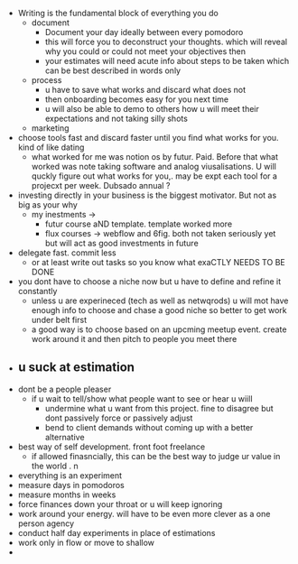 - Writing is the fundamental block of everything you do
	- document
		- Document your day ideally between every pomodoro
		- this will force you to deconstruct your thoughts. which will reveal why you could or could not meet your objectives then 
		- your estimates will need acute info about steps to be taken which can be best described in words only
	- process
		- u have to save what works and discard what does not
		- then onboarding becomes easy for you next time
		- u will also be able to demo to others how u will meet their expectations and not taking silly shots
	- marketing
- choose tools fast and discard faster until you find what works for you. kind of like dating
	- what worked for me was notion os by futur. Paid. Before that what worked was note taking software and analog viusalisations. U will quckly figure out what works for you,. may be expt each tool for a projecxt per week. Dubsado annual ? 
- investing directly in your business is the biggest motivator. But not as big as your why
	- my inestments -> 
		- futur course aND template. template worked more
		- flux courses -> webflow and 6fig. both not taken seriously yet but will act as good investments in future
- delegate fast. commit less
	- or at least write out tasks so you know what exaCTLY NEEDS TO BE DONE
- you dont have to choose a niche now but u have to define and refine it constantly
	- unless u are experineced (tech as well as netwqrods) u will mot have enough info to choose and chase a good niche so better to get work under belt first
	- a good way is to choose based on an upcming meetup event. create work around it and then pitch to people you meet there
- u suck at estimation
	- 
- dont be a people pleaser
	- if u wait to tell/show what people want to see or hear u wiill
		- undermine what u want from this project. fine to disagree but dont passively force or passively adjust
		- bend to client demands without coming up with a better alternative
- best way of self development. front foot freelance
	- if allowed finasncially, this can be the best way to judge ur value in the world . n
- everything is an experiment
- measure days in pomodoros
- measure months in weeks
- force finances down your throat or u will keep ignoring
- work around your energy. will have to be even more clever as a one person agency
- conduct half day experiments in place of estimations
- work only in flow or move to shallow
-